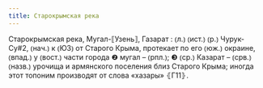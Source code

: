```yaml
---
title: Старокрымская река
---
```


Старокрымская река, Мугал-⟦Узень⟧, Газарат
: ⦅л.⦆ ⦅ист.⦆ ⦅р.⦆ Чурук-Су#2, ⦅нач.⦆ к ⦅ЮЗ⦆ от Старого Крыма, протекает по его ⦅юж.⦆ окраине, ⦅впад.⦆ у ⦅вост.⦆ части города ❷ мугал – ⦅рпл.⦆; ❸ ⦅ср.⦆ Казарат – ⦅срв.⦆ ⦅назв.⦆ урочища и армянского поселения близ Старого Крыма; иногда этот топоним производят от слова «хазары» ⦃Г11⦄.
